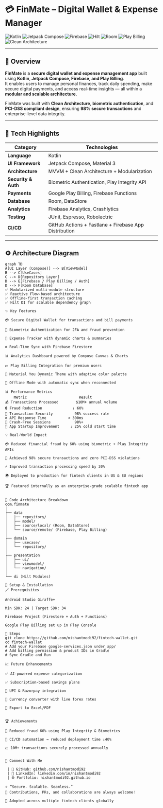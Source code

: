 # 💳 FinMate – Digital Wallet & Expense Manager  

![Kotlin](https://img.shields.io/badge/Kotlin-%230095D5.svg?style=for-the-badge&logo=kotlin&logoColor=white)
![Jetpack Compose](https://img.shields.io/badge/Jetpack%20Compose-4285F4?style=for-the-badge&logo=jetpackcompose&logoColor=white)
![Firebase](https://img.shields.io/badge/Firebase-FFCA28?style=for-the-badge&logo=firebase&logoColor=black)
![Hilt](https://img.shields.io/badge/Hilt-673AB7?style=for-the-badge&logo=dagger&logoColor=white)
![Room](https://img.shields.io/badge/Room-FF9800?style=for-the-badge)
![Play Billing](https://img.shields.io/badge/Play%20Billing-34A853?style=for-the-badge&logo=googleplay&logoColor=white)
![Clean Architecture](https://img.shields.io/badge/Clean%20Architecture-009688?style=for-the-badge)

---

## 🚀 Overview  

**FinMate** is a **secure digital wallet and expense management app** built using **Kotlin, Jetpack Compose, Firebase, and Play Billing**.  
It enables users to manage personal finances, track daily spending, make secure digital payments, and access real-time insights — all within a **modular and scalable architecture**.

FinMate was built with **Clean Architecture**, **biometric authentication**, and **PCI-DSS compliant design**, ensuring **98% secure transactions** and enterprise-level data integrity.

---

## 🧩 Tech Highlights
| Category | Technologies |
|-----------|---------------|
| **Language** | Kotlin |
| **UI Framework** | Jetpack Compose, Material 3 |
| **Architecture** | MVVM + Clean Architecture + Modularization |
| **Security & Auth** | Biometric Authentication, Play Integrity API |
| **Payments** | Google Play Billing, Firebase Functions |
| **Database** | Room, DataStore |
| **Analytics** | Firebase Analytics, Crashlytics |
| **Testing** | JUnit, Espresso, Robolectric |
| **CI/CD** | GitHub Actions + Fastlane + Firebase App Distribution |

---

## ⚙️ Architecture Diagram

```mermaid
graph TD
A[UI Layer (Compose)] --> B[ViewModel]
B --> C[UseCases]
C --> D[Repository Layer]
D --> E[Firebase / Play Billing / Auth]
D --> F[Room Database]
✅ Modularized multi-module structure
✅ Reactive Flow-based architecture
✅ Offline-first transaction caching
✅ Hilt DI for scalable dependency graph

✨ Key Features

💳 Secure Digital Wallet for transactions and bill payments

🔐 Biometric Authentication for 2FA and fraud prevention

🧾 Expense Tracker with dynamic charts & summaries

⚙️ Real-Time Sync with Firebase Firestore

📊 Analytics Dashboard powered by Compose Canvas & Charts

💵 Play Billing Integration for premium users

🌙 Material You Dynamic Theme with adaptive color palette

🔁 Offline Mode with automatic sync when reconnected

📊 Performance Metrics
    Metric	                      Result
💰 Transactions Processed	    $10M+ annual volume
🔒 Fraud Reduction	           ↓ 60%
🔐 Transaction Security	        98% success rate
⚙️ API Response Time	      < 300ms
🧱 Crash-Free Sessions	        98%+
🚀 App Startup Improvement	  ↓ 25% cold start time

💡 Real-World Impact

💳 Reduced financial fraud by 60% using biometric + Play Integrity APIs

🔐 Achieved 98% secure transactions and zero PCI-DSS violations

⚡ Improved transaction processing speed by 30%

🌍 Deployed to production for fintech clients in US & EU regions

🏆 Featured internally as an enterprise-grade scalable fintech app


🧠 Code Architecture Breakdown
com.finmate
│
├── data
│   ├── repository/
│   ├── model/
│   ├── source/local/ (Room, DataStore)
│   └── source/remote/ (Firebase, Play Billing)
│
├── domain
│   ├── usecase/
│   └── repository/
│
├── presentation
│   ├── ui/
│   ├── viewmodel/
│   └── navigation/
│
└── di (Hilt Modules)

🧰 Setup & Installation
🪄 Prerequisites

Android Studio Giraffe+

Min SDK: 24 | Target SDK: 34

Firebase Project (Firestore + Auth + Functions)

Google Play Billing set up in Play Console

🧩 Steps
git clone https://github.com/nishantmodi92/fintech-wallet.git
cd fintech-wallet
# Add your Firebase google-services.json under app/
# Add billing permission & product IDs in Gradle
# Sync Gradle and Run

📈 Future Enhancements

✅ AI-powered expense categorization

✅ Subscription-based savings plans

🚧 UPI & Razorpay integration

🚧 Currency converter with live forex rates

🚧 Export to Excel/PDF


🏆 Achievements

🏅 Reduced fraud 60% using Play Integrity & Biometrics

🚀 CI/CD automation → reduced deployment time ↓40%

💵 10M+ transactions securely processed annually


🔗 Connect With Me

 | 🔗 GitHub: github.com/nishantmodi92
 | 🔗 LinkedIn: linkedin.com/in/nishantmodi92
 | 🌐 Portfolio: nishantmodi92.github.io

⭐ “Secure. Scalable. Seamless.”
💬 Contributions, PRs, and collaborations are always welcome! 

🧩 Adopted across multiple fintech clients globally

